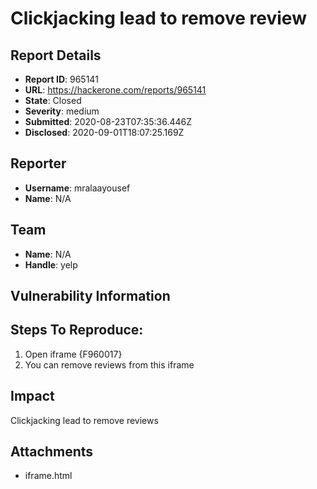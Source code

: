 # Clickjacking lead to remove review

## Report Details
- **Report ID**: 965141
- **URL**: https://hackerone.com/reports/965141
- **State**: Closed
- **Severity**: medium
- **Submitted**: 2020-08-23T07:35:36.446Z
- **Disclosed**: 2020-09-01T18:07:25.169Z

## Reporter
- **Username**: mralaayousef
- **Name**: N/A

## Team
- **Name**: N/A
- **Handle**: yelp

## Vulnerability Information
## Steps To Reproduce:

  1. Open iframe {F960017}
  2. You can remove reviews from this iframe

## Impact

Clickjacking  lead to remove reviews

## Attachments
- iframe.html
